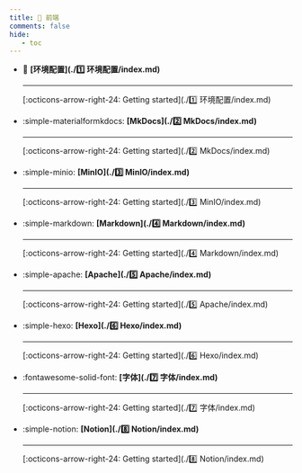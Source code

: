 ```yaml
---
title: 🎈 前端
comments: false
hide:
   - toc
---
```


<div class="grid cards index-info" markdown>

-   :frog: __[环境配置](./1️⃣ 环境配置/index.md)__

	---

	

	

	[:octicons-arrow-right-24: Getting started](./1️⃣ 环境配置/index.md)

-   :simple-materialformkdocs: __[MkDocs](./2️⃣ MkDocs/index.md)__

	---

	

	

	[:octicons-arrow-right-24: Getting started](./2️⃣ MkDocs/index.md)

-   :simple-minio: __[MinIO](./3️⃣ MinIO/index.md)__

	---

	

	

	[:octicons-arrow-right-24: Getting started](./3️⃣ MinIO/index.md)

-   :simple-markdown: __[Markdown](./4️⃣ Markdown/index.md)__

	---

	

	

	[:octicons-arrow-right-24: Getting started](./4️⃣ Markdown/index.md)

-   :simple-apache: __[Apache](./5️⃣ Apache/index.md)__

	---

	

	

	[:octicons-arrow-right-24: Getting started](./5️⃣ Apache/index.md)

-   :simple-hexo: __[Hexo](./6️⃣ Hexo/index.md)__

	---

	

	

	[:octicons-arrow-right-24: Getting started](./6️⃣ Hexo/index.md)

-   :fontawesome-solid-font: __[字体](./7️⃣ 字体/index.md)__

	---

	

	

	[:octicons-arrow-right-24: Getting started](./7️⃣ 字体/index.md)

-   :simple-notion: __[Notion](./8️⃣ Notion/index.md)__

	---

	

	

	[:octicons-arrow-right-24: Getting started](./8️⃣ Notion/index.md)

</div>